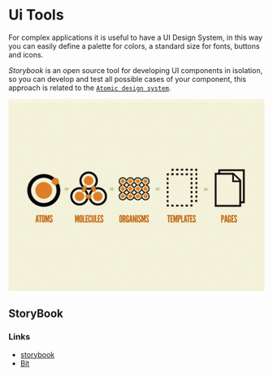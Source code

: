 # Ui Tools

For complex applications it is useful to have a UI Design System, in this way you can easily define a palette for colors, a standard size for fonts, buttons and icons.

*Storybook* is an open source tool for developing UI components in isolation, so you can develop and test all possible cases of your component, this approach is related to the [`Atomic design system`](https://atomicdesign.bradfrost.com/chapter-2/).

![atomicdesign](./images/atomicdesign.png)

## StoryBook

### Links
- [storybook](https://storybook.js.org/)
- [Bit](https://bit.dev/)


